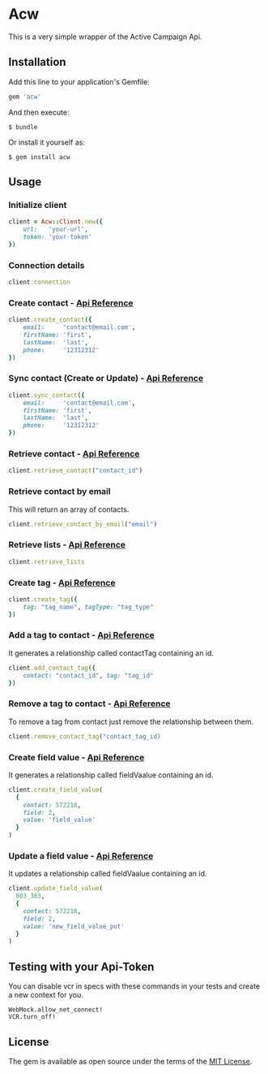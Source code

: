 # Acw

This is a very simple wrapper of the Active Campaign Api.

## Installation

Add this line to your application's Gemfile:

```ruby
gem 'acw'
```

And then execute:

    $ bundle

Or install it yourself as:

    $ gem install acw

## Usage

### Initialize client

```ruby
client = Acw::Client.new({
    url:   'your-url',
    token: 'your-token'
})
```

### Connection details

```ruby
client.connection
```

### Create contact - [Api Reference](https://developers.activecampaign.com/reference#create-a-contact-new)

```ruby
client.create_contact({
    email:     'contact@email.com',
    firstName: 'first',
    lastName:  'last',
    phone:     '12312312'
})
```

### Sync contact (Create or Update) - [Api Reference](https://developers.activecampaign.com/reference#create-or-update-contact-new)

```ruby
client.sync_contact({
    email:     'contact@email.com',
    firstName: 'first',
    lastName:  'last',
    phone:     '12312312'
})
```

### Retrieve contact - [Api Reference](https://developers.activecampaign.com/reference#get-contact)

```ruby
client.retrieve_contact("contact_id")
```

### Retrieve contact by email

This will return an array of contacts.

```ruby
client.retrieve_contact_by_email("email")
```

### Retrieve lists - [Api Reference](https://developers.activecampaign.com/reference#retrieve-all-lists)

```ruby
client.retrieve_lists
```

### Create tag - [Api Reference](https://developers.activecampaign.com/reference#tags)

```ruby
client.create_tag({ 
    tag: "tag_name", tagType: "tag_type"  
})
```

### Add a tag to contact - [Api Reference](https://developers.activecampaign.com/reference#create-contact-tag)

It generates a relationship called contactTag containing an id.

```ruby
client.add_contact_tag({ 
    contact: "contact_id", tag: "tag_id"
})
```

### Remove a tag to contact - [Api Reference](https://developers.activecampaign.com/reference#delete-contact-tag)

To remove a tag from contact just remove the relationship between them.

```ruby
client.remove_contact_tag("contact_tag_id)
```

### Create field value - [Api Reference](https://developers.activecampaign.com/reference#create-fieldvalue)

It generates a relationship called fieldVaalue containing an id.

```ruby
client.create_field_value(
  {
    contact: 572218,
    field: 2,
    value: 'field_value'
  }
)
```

### Update a field value - [Api Reference](https://developers.activecampaign.com/reference#update-a-custom-field-value-for-contact)

It updates a relationship called fieldVaalue containing an id.

```ruby
client.update_field_value(
  803_383,
  {
    contact: 572218,
    field: 2,
    value: 'new_field_value_put'
  }
)
```

## Testing with your Api-Token

You can disable vcr in specs with these commands in your tests and create a new context for you.

```
WebMock.allow_net_connect!
VCR.turn_off!
```

## License

The gem is available as open source under the terms of the [MIT License](https://opensource.org/licenses/MIT).
